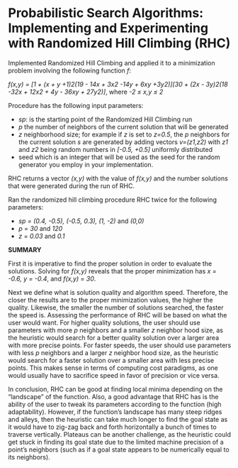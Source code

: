 # Probabilistic Search Algorithms: Implementing and Experimenting with Randomized Hill Climbing (RHC)

Implemented Randomized Hill Climbing and applied it to a minimization problem involving the following function _f_:

_f(x,y) = [1 + (x + y +1)2(19 - 14x + 3x2 -14y + 6xy +3y2)][30 + (2x - 3y)2(18 -32x + 12x2 + 4y - 36xy + 27y2)]_, where _-2 ≤ x,y ≤ 2_

Procedure has the following input parameters:
 - _sp_: is the starting point of the Randomized Hill Climbing run
 - _p_ the number of neighbors of the current solution that will be generated
 - _z_ neighborhood size; for example if _z_ is set to _z=0.5_, the _p_ neighbors for the current solution _s_ are generated by adding vectors _v=(z1,z2)_ with _z1_ and _z2_ being random numbers in _[-0.5, +0.5]_ uniformly distributed 
 - seed which is an integer that will be used as the seed for the random generator you employ in your implementation. 

RHC returns a vector _(x,y)_ with the value of _f(x,y)_ and the number solutions that were generated during the run of RHC.

Ran the randomized hill climbing procedure RHC twice for the following parameters:
 - _sp = (0.4, -0.5), (-0.5, 0.3), (1, -2)_ and _(0,0)_
 - _p_ = _30_ and _120_
 - _z_ = _0.03_ and _0.1_


**SUMMARY**

First it is imperative to find the proper solution in order to evaluate the solutions. Solving for _f(x,y)_ reveals that the proper minimization has _x = -0.6, y = -0.4_, and _f(x,y) = 30_. 

Next we define what is solution quality and algorithm speed. Therefore, the closer the results are to the proper minimization values, the higher the quality. Likewise, the smaller the number of solutions searched, the faster the speed is. Assessing the performance of RHC will be based on what the user would want. For higher quality solutions, the user should use parameters with more _p_ neighbors and a smaller _z_ neighbor hood size, as the heuristic would search for a better quality solution over a larger area with more precise points. For faster speeds, the user should use parameters with less _p_ neighbors and a larger _z_ neighbor hood size, as the heuristic would search for a faster solution over a smaller area with less precise points. This makes sense in terms of computing cost paradigms, as one would usually have to sacrifice speed in favor of precision or vice versa. 

In conclusion, RHC can be good at finding local minima depending on the “landscape” of the function. Also, a good advantage that RHC has is the ability of the user to tweak its parameters according to the function (high adaptability). However, if the function’s landscape has many steep ridges and alleys, then the heuristic can take much longer to find the goal state as it would have to zig-zag back and forth horizontally a bunch of times to traverse vertically. Plateaus can be another challenge, as the heuristic could get stuck in finding its goal state due to the limited machine precision of a point’s neighbors (such as if a goal state appears to be numerically equal to its neighbors). 
